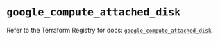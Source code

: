 # `google_compute_attached_disk`

Refer to the Terraform Registry for docs: [`google_compute_attached_disk`](https://registry.terraform.io/providers/hashicorp/google/6.14.1/docs/resources/compute_attached_disk).
